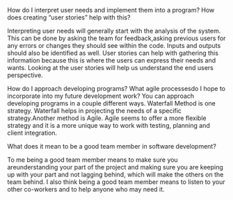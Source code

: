 How do I interpret user needs and implement them into a program? How does creating “user stories” help with this?

Interpreting user needs will generally start with the analysis of the system.  This can be done by asking the team for feedback,asking previous users for any errors or changes they should see within the code.  Inputs and outputs should also be identified as well. User stories can help with gathering this information because this is where the users can express their needs and wants.  Looking at the user stories will help us understand the end users perspective.  

How do I approach developing programs? What agile processesdo I hope to incorporate into my future development work?
You can approach developing programs in a couple different ways.  Waterfall Method is one strategy.  Waterfall helps in projecting the needs of a specific strategy.Another method is Agile.  Agile seems to offer a more flexible strategy and it is a more unique way to work with testing, planning and client integration.


What does it mean to be a good team member in software development?

To me being a good team member means to make sure you areunderstanding your part of the project and making sure you are keeping up with your part and not lagging behind, which will make the others on the team behind.  I also think being a good team member means to listen to your other co-workers and to help anyone who may need it.
